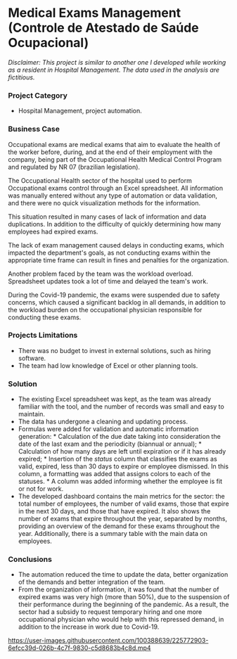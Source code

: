 # Medical Exams Management (Controle de Atestado de Saúde Ocupacional)

*Disclaimer: This project is similar to another one I developed while working as a resident in Hospital Management. The data used in the analysis are fictitious.*

### Project Category

* Hospital Management, project automation.

### Business Case

Occupational exams are medical exams that aim to evaluate the health of the worker before, during, and at the end of their employment with the company, being part of the Occupational Health Medical Control Program and regulated by NR 07 (brazilian legislation).

The Occupational Health sector of the hospital used to perform Occupational exams control through an Excel spreadsheet. All information was manually entered without any type of automation or data validation, and there were no quick visualization methods for the information.

This situation resulted in many cases of lack of information and data duplications. In addition to the difficulty of quickly determining how many employees had expired exams.

The lack of exam management caused delays in conducting exams, which impacted the department's goals, as not conducting exams within the appropriate time frame can result in fines and penalties for the organization.

Another problem faced by the team was the workload overload. Spreadsheet updates took a lot of time and delayed the team's work.

During the Covid-19 pandemic, the exams were suspended due to safety concerns, which caused a significant backlog in all demands, in addition to the workload burden on the occupational physician responsible for conducting these exams.

### Projects Limitations

* There was no budget to invest in external solutions, such as hiring software.
* The team had low knowledge of Excel or other planning tools.

### Solution

* The existing Excel spreadsheet was kept, as the team was already familiar with the tool, and the number of records was small and easy to maintain.
* The data has undergone a cleaning and updating process.
* Formulas were added for validation and automatic information generation:
      * Calculation of the due date taking into consideration the date of the last exam and the periodicity (biannual or annual);
      * Calculation of how many days are left until expiration or if it has already expired;
      * Insertion of the *status* column that classifies the exams as valid, expired, less than 30 days to expire or employee dismissed. In this column, a formatting was added that assigns colors to each of the statuses.
      * A column was added informing whether the employee is fit or not for work.
* The developed dashboard contains the main metrics for the sector: the total number of employees, the number of valid exams, those that expire in the next 30 days, and those that have expired. It also shows the number of exams that expire throughout the year, separated by months, providing an overview of the demand for these exams throughout the year. Additionally, there is a summary table with the main data on employees.

### Conclusions

* The automation reduced the time to update the data, better organization of the demands and better integration of the team.
* From the organization of information, it was found that the number of expired exams was very high (more than 50%), due to the suspension of their performance during the beginning of the pandemic. As a result, the sector had a subsidy to request temporary hiring and one more occupational physician who would help with this repressed demand, in addition to the increase in work due to Covid-19.


https://user-images.githubusercontent.com/100388639/225772903-6efcc39d-026b-4c7f-9830-c5d8683b4c8d.mp4

